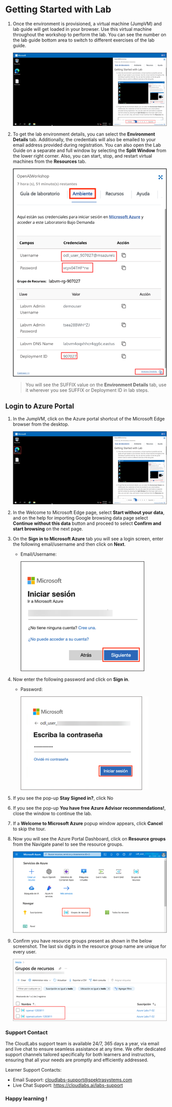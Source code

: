 # Getting Started with Lab

1. Once the environment is provisioned, a virtual machine (JumpVM) and lab guide will get loaded in your browser. Use this virtual machine throughout the workshop to perform the lab. You can see the number on the lab guide bottom area to switch to different exercises of the lab guide.

   ![](media/img-1.png "Lab Environment")

1. To get the lab environment details, you can select the **Environment Details** tab. Additionally, the credentials will also be emailed to your email address provided during registration. You can also open the Lab Guide on a separate and full window by selecting the **Split Window** from the lower right corner. Also, you can start, stop, and restart virtual machines from the **Resources** tab.

   ![](media/img-2.png "Lab Environment")
 
    > You will see the SUFFIX value on the **Environment Details** tab, use it wherever you see SUFFIX or Deployment ID in lab steps.

## Login to Azure Portal

1. In the JumpVM, click on the Azure portal shortcut of the Microsoft Edge browser from the desktop.

   ![](media/img-3.png "Lab Environment")

1. In the Welcome to Microsoft Edge page, select **Start without your data**, and on the help for importing Google browsing data page select **Continue without this data** button and proceed to select **Confirm and start browsing** on the next page.
   
1. On the **Sign in to Microsoft Azure** tab you will see a login screen, enter the following email/username and then click on **Next**. 
   * Email/Username: <inject key="AzureAdUserEmail"></inject>
   
     ![](media/image7.png "Enter Email")
     
1. Now enter the following password and click on **Sign in**.
   * Password: <inject key="AzureAdUserPassword"></inject>
   
     ![](media/image8.png "Enter Password")
     
1. If you see the pop-up **Stay Signed in?**, click No

1. If you see the pop-up **You have free Azure Advisor recommendations!**, close the window to continue the lab.

1. If a **Welcome to Microsoft Azure** popup window appears, click **Cancel** to skip the tour.
   
1. Now you will see the Azure Portal Dashboard, click on **Resource groups** from the Navigate panel to see the resource groups.

    ![](media/select-rg.png "Resource groups")
   
1. Confirm you have resource groups present as shown in the below screenshot. The last six digits in the resource group name are unique for every user.

    ![](media/openai-1.png "Resource groups")
   
### Support Contact
The CloudLabs support team is available 24/7, 365 days a year, via email and live chat to ensure seamless assistance at any time. We offer dedicated support channels tailored specifically for both learners and instructors, ensuring that all your needs are promptly and efficiently addressed.
 
Learner Support Contacts:
 
- Email Support: cloudlabs-support@spektrasystems.com
- Live Chat Support: https://cloudlabs.ai/labs-support
 
### Happy learning !

